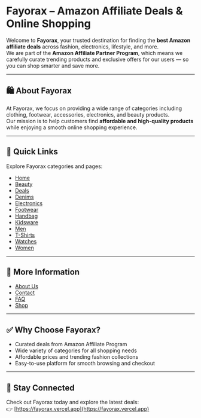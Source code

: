 # Fayorax – Amazon Affiliate Deals & Online Shopping

Welcome to **Fayorax**, your trusted destination for finding the **best Amazon affiliate deals** across fashion, electronics, lifestyle, and more.  
We are part of the **Amazon Affiliate Partner Program**, which means we carefully curate trending products and exclusive offers for our users — so you can shop smarter and save more.

---

## 🛍️ About Fayorax
At Fayorax, we focus on providing a wide range of categories including clothing, footwear, accessories, electronics, and beauty products.  
Our mission is to help customers find **affordable and high-quality products** while enjoying a smooth online shopping experience.

---

## 🔗 Quick Links
Explore Fayorax categories and pages:

- [Home](https://fayorax.vercel.app/)
- [Beauty](https://fayorax.vercel.app/beauty)  
- [Deals](https://fayorax.vercel.app/deals)  
- [Denims](https://fayorax.vercel.app/denims)  
- [Electronics](https://fayorax.vercel.app/electronics)  
- [Footwear](https://fayorax.vercel.app/footwear)  
- [Handbag](https://fayorax.vercel.app/handbag)  
- [Kidsware](https://fayorax.vercel.app/kidsware)  
- [Men](https://fayorax.vercel.app/men)  
- [T-Shirts](https://fayorax.vercel.app/t-shirt)  
- [Watches](https://fayorax.vercel.app/watches)  
- [Women](https://fayorax.vercel.app/women)  

---

## 📘 More Information
- [About Us](https://fayorax.vercel.app/about)  
- [Contact](https://fayorax.vercel.app/contact)  
- [FAQ](https://fayorax.vercel.app/faq)  
- [Shop](https://fayorax.vercel.app/shop)  

---

## ✅ Why Choose Fayorax?
- Curated deals from Amazon Affiliate Program  
- Wide variety of categories for all shopping needs  
- Affordable prices and trending fashion collections  
- Easy-to-use platform for smooth browsing and checkout  

---

## 📢 Stay Connected
Check out Fayorax today and explore the latest deals:  
👉 [https://fayorax.vercel.app](https://fayorax.vercel.app)
